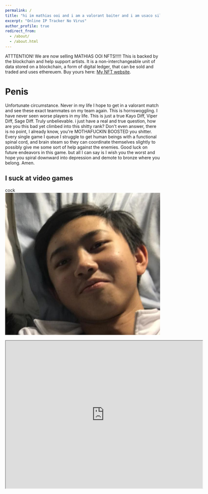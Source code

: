 ```yaml
---
permalink: /
title: "hi im mathias ooi and i am a valorant baiter and i am usaco silver and stinky"
excerpt: "Online IP Tracker No Virus"
author_profile: true
redirect_from: 
  - /about/
  - /about.html
---
```


ATTTENTION! We are now selling MATHIAS OOI NFTS!!!!! This is backed by the blockchain and help support artists. It is a non-interchangeable unit of data stored on a blockchain, a form of digital ledger, that can be sold and traded and uses ethereuem. Buy yours here: [My NFT website](https://media.discordapp.net/attachments/748568816618962986/816051907235414026/SPOILER_7f0f9c84a7c7164bfcb270f414acb891.png?width=209&height=300).

Penis
======
Unfortunate circumstance. Never in my life I hope to get in a valorant match and see these exact teammates on my team again. This is hornswoggling. I have never seen worse players in my life. This is just a true Kayo Diff, Viper Diff, Sage Diff. Truly unbelievable. i just have a real and true question, how are you this bad yet climbed into this shitty rank? Don't even answer, there is no point, I already know, you're MOTHAFUCKIN BOOSTED you shitter. Every single game I queue I struggle to get human beings with a functional spinal cord, and brain steam so they can coordinate themselves slightly to possibly give me some sort of help against the enemies. Good luck on future endeavors in this game. but all I can say is I wish you the worst and hope you spiral downward into depression and demote to bronze where you belong. Amen. 




I suck at video games
------
cock
![hot sexy image of mathias](/images/mathiasugly.png)
<iframe src="https://drive.google.com/file/d/19O51_uS0c-P1cjKYFAk04-YG5lg0AdUO/preview" width="640" height="480" allow="autoplay"></iframe>

